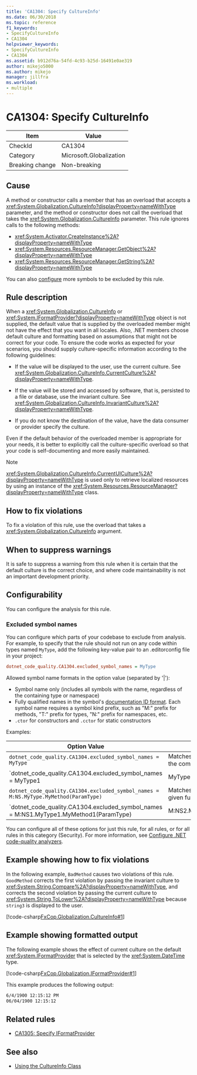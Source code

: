 ```yaml
---
title: 'CA1304: Specify CultureInfo'
ms.date: 06/30/2018
ms.topic: reference
f1_keywords:
- SpecifyCultureInfo
- CA1304
helpviewer_keywords:
- SpecifyCultureInfo
- CA1304
ms.assetid: b912d76a-54fd-4c93-b25d-16491e0ae319
author: mikejo5000
ms.author: mikejo
manager: jillfra
ms.workload:
- multiple
---
```

# CA1304: Specify CultureInfo

|Item|Value|
|-|-|
|CheckId|CA1304|
|Category|Microsoft.Globalization|
|Breaking change|Non-breaking|

## Cause

A method or constructor calls a member that has an overload that accepts a <xref:System.Globalization.CultureInfo?displayProperty=nameWithType> parameter, and the method or constructor does not call the overload that takes the <xref:System.Globalization.CultureInfo> parameter. This rule ignores calls to the following methods:

- <xref:System.Activator.CreateInstance%2A?displayProperty=nameWithType>
- <xref:System.Resources.ResourceManager.GetObject%2A?displayProperty=nameWithType>
- <xref:System.Resources.ResourceManager.GetString%2A?displayProperty=nameWithType>

You can also [configure](#configurability) more symbols to be excluded by this rule.

## Rule description

When a <xref:System.Globalization.CultureInfo> or <xref:System.IFormatProvider?displayProperty=nameWithType> object is not supplied, the default value that is supplied by the overloaded member might not have the effect that you want in all locales. Also, .NET members choose default culture and formatting based on assumptions that might not be correct for your code. To ensure the code works as expected for your scenarios, you should supply culture-specific information according to the following guidelines:

- If the value will be displayed to the user, use the current culture. See <xref:System.Globalization.CultureInfo.CurrentCulture%2A?displayProperty=nameWithType>.

- If the value will be stored and accessed by software, that is, persisted to a file or database, use the invariant culture. See <xref:System.Globalization.CultureInfo.InvariantCulture%2A?displayProperty=nameWithType>.

- If you do not know the destination of the value, have the data consumer or provider specify the culture.

Even if the default behavior of the overloaded member is appropriate for your needs, it is better to explicitly call the culture-specific overload so that your code is self-documenting and more easily maintained.

> [!NOTE]
> <xref:System.Globalization.CultureInfo.CurrentUICulture%2A?displayProperty=nameWithType> is used only to retrieve localized resources by using an instance of the <xref:System.Resources.ResourceManager?displayProperty=nameWithType> class.

## How to fix violations

To fix a violation of this rule, use the overload that takes a <xref:System.Globalization.CultureInfo> argument.

## When to suppress warnings

It is safe to suppress a warning from this rule when it is certain that the default culture is the correct choice, and where code maintainability is not an important development priority.

## Configurability

You can configure the analysis for this rule.

### Excluded symbol names

You can configure which parts of your codebase to exclude from analysis. For example, to specify that the rule should not run on any code within types named `MyType`, add the following key-value pair to an .editorconfig file in your project:

```ini
dotnet_code_quality.CA1304.excluded_symbol_names = MyType
```

Allowed symbol name formats in the option value (separated by '|'):

- Symbol name only (includes all symbols with the name, regardless of the containing type or namespace)
- Fully qualified names in the symbol's [documentation ID format](https://github.com/dotnet/csharplang/blob/master/spec/documentation-comments.md#id-string-format). Each symbol name requires a symbol kind prefix, such as "M:" prefix for methods, "T:" prefix for types, "N:" prefix for namespaces, etc.
- `.ctor` for constructors and `.cctor` for static constructors

Examples:

| Option Value | Summary |
| --- | --- |
|`dotnet_code_quality.CA1304.excluded_symbol_names = MyType` | Matches all symbols named 'MyType' in the compilation
|`dotnet_code_quality.CA1304.excluded_symbol_names = MyType1|MyType2` | Matches all symbols named either 'MyType1' or 'MyType2' in the compilation
|`dotnet_code_quality.CA1304.excluded_symbol_names = M:NS.MyType.MyMethod(ParamType)` | Matches specific method 'MyMethod' with given fully qualified signature
|`dotnet_code_quality.CA1304.excluded_symbol_names = M:NS1.MyType1.MyMethod1(ParamType)|M:NS2.MyType2.MyMethod2(ParamType)` | Matches specific methods 'MyMethod1' and 'MyMethod2' with respective fully qualified signature

You can configure all of these options for just this rule, for all rules, or for all rules in this category (Security). For more information, see [Configure .NET code-quality analyzers](configure-fxcop-analyzers.md).

## Example showing how to fix violations

In the following example, `BadMethod` causes two violations of this rule. `GoodMethod` corrects the first violation by passing the invariant culture to <xref:System.String.Compare%2A?displayProperty=nameWithType>, and corrects the second violation by passing the current culture to <xref:System.String.ToLower%2A?displayProperty=nameWithType> because `string3` is displayed to the user.

[!code-csharp[FxCop.Globalization.CultureInfo#1](../code-quality/codesnippet/CSharp/ca1304-specify-cultureinfo_1.cs)]

## Example showing formatted output

The following example shows the effect of current culture on the default <xref:System.IFormatProvider> that is selected by the <xref:System.DateTime> type.

[!code-csharp[FxCop.Globalization.IFormatProvider#1](../code-quality/codesnippet/CSharp/ca1304-specify-cultureinfo_2.cs)]

This example produces the following output:

```txt
6/4/1900 12:15:12 PM
06/04/1900 12:15:12
```

## Related rules

- [CA1305: Specify IFormatProvider](../code-quality/ca1305.md)

## See also

- [Using the CultureInfo Class](/dotnet/standard/globalization-localization/globalization#work-with-culture-specific-settings)
